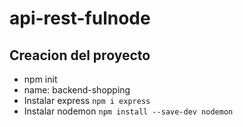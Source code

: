 # api-rest-fulnode

## Creacion del proyecto

* npm init
* name: backend-shopping
* Instalar express `npm i express`
* Instalar nodemon `npm install --save-dev nodemon`